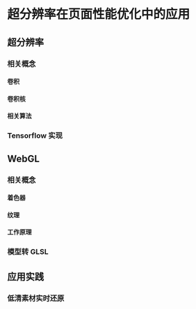 # 超分辨率在页面性能优化中的应用

## 超分辨率
### 相关概念
#### 卷积
#### 卷积核
#### 相关算法
### Tensorflow 实现

## WebGL
### 相关概念
#### 着色器
#### 纹理
#### 工作原理
### 模型转 GLSL

## 应用实践
### 低清素材实时还原
